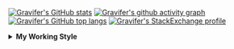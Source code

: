 <!--
**Gravifer/Gravifer** is a ✨ _special_ ✨ repository because its `README.md` (this file) appears on your GitHub profile.

Here are some ideas to get you started:

- 🔭 I’m currently working on ...
- 🌱 I’m currently learning ...
- 👯 I’m looking to collaborate on ...
- 🤔 I’m looking for help with ...
- 💬 Ask me about ...
- 📫 How to reach me: ...
- 😄 Pronouns: ...
- ⚡ Fun fact: ...
-->

<!-- ![Metrics](https://github.com/my-github-user/my-github-user/blob/main/github-metrics.svg) -->

<!-- [![Gravifer's GitHub Streak](https://github-readme-streak-stats.herokuapp.com/?user=Gravifer&theme=default&background=ffffff0a&border=00000000&stroke=80808080&currStreakNum=808080&sideNums=808080&sideLabels=808080&dates=808080)](https://github.com/DenverCoder1/github-readme-streak-stats) -->
<!-- [![Contribution Stats](https://github-contribution-stats.vercel.app/api/?username=Gravifer)](https://github.com/LordDashMe/github-contribution-stats/)  -->
[![Gravifer's GitHub stats](https://github-readme-stats.vercel.app/api?username=Gravifer&theme=default&bg_color=ffffff0a&text_color=808080&hide_border=true&show_icons=true&count_private=true)](https://github.com/anuraghazra/github-readme-stats)
[![Gravifer's github activity graph](https://activity-graph.herokuapp.com/graph?username=Gravifer&bg_color=ffffff0a&color=3080ed&line=5094f0&point=4d72f2&hide_border=true)](https://github.com/ashutosh00710/github-readme-activity-graph)
[![Gravifer's GitHub top langs](https://github-readme-stats.vercel.app/api/top-langs/?username=Gravifer&theme=default&bg_color=ffffff0a&text_color=808080&hide_border=true&show_icons=true&count_private=true&layout=compact)](https://github.com/anuraghazra/github-readme-stats)
[![Gravifer's StackExchange profile](https://stackexchange.com/users/flair/18316138.png?theme=clean)](https://mathematica.stackexchange.com/users/72025)
<!-- [![Visitors](https://visitor-badge.glitch.me/badge?page_id=Gravifer.Gravifer)](https://github.com/Gravifer/) -->

<details>
  <summary>
    <strong>My Working Style</strong><!--<a href="https://wakatime.com/badge/github/Gravifer/Gravifer"><img src="https://wakatime.com/badge/github/Gravifer/Gravifer.svg" alt="time tracker"></a>-->
  </summary>

[![time tracker](https://wakatime.com/badge/github/Gravifer/Gravifer.svg)](https://wakatime.com/badge/github/Gravifer/Gravifer)
<!--START_SECTION:waka-->
![Profile Views](http://img.shields.io/badge/Profile%20Views-34-blue)

![Lines of code](https://img.shields.io/badge/From%20Hello%20World%20I%27ve%20Written-958150%20lines%20of%20code-blue)

**I'm an Early 🐤** 

```text
🌞 Morning    35 commits     █████░░░░░░░░░░░░░░░░░░░░   19.77% 
🌆 Daytime    81 commits     ███████████░░░░░░░░░░░░░░   45.76% 
🌃 Evening    45 commits     ██████░░░░░░░░░░░░░░░░░░░   25.42% 
🌙 Night      16 commits     ██░░░░░░░░░░░░░░░░░░░░░░░   9.04%

```


📊 **This Week I Spent My Time On** 

```text
💬 Programming Languages: 
Browsing                 14 hrs 4 mins       █████████████░░░░░░░░░░░░   52.33% 
Other                    12 hrs 8 mins       ███████████░░░░░░░░░░░░░░   45.13% 
Markdown                 33 mins             ░░░░░░░░░░░░░░░░░░░░░░░░░   2.1% 
Wolfram                  3 mins              ░░░░░░░░░░░░░░░░░░░░░░░░░   0.24% 
XML                      3 mins              ░░░░░░░░░░░░░░░░░░░░░░░░░   0.21%

🔥 Editors: 
Browser                  15 hrs 21 mins      ██████████████░░░░░░░░░░░   57.15% 
Word                     10 hrs 11 mins      █████████░░░░░░░░░░░░░░░░   37.91% 
VS Code                  40 mins             ░░░░░░░░░░░░░░░░░░░░░░░░░   2.54% 
Excel                    23 mins             ░░░░░░░░░░░░░░░░░░░░░░░░░   1.46% 
Powerpoint               15 mins             ░░░░░░░░░░░░░░░░░░░░░░░░░   0.94%

🐱‍💻 Projects: 
queue-sdp                11 hrs 32 mins      ██████████░░░░░░░░░░░░░░░   42.94% 
Unknown Project          11 hrs 27 mins      ██████████░░░░░░░░░░░░░░░   42.62% 
wakatime-config          3 hrs 48 mins       ███░░░░░░░░░░░░░░░░░░░░░░   14.19% 
emails                   4 mins              ░░░░░░░░░░░░░░░░░░░░░░░░░   0.25%

💻 Operating System: 
Windows                  26 hrs 53 mins      █████████████████████████   100.0%

```

**I Mostly Code in Mathematica** 

```text
Mathematica              7 repos             █████████████░░░░░░░░░░░░   53.85% 
TeX                      2 repos             ███░░░░░░░░░░░░░░░░░░░░░░   15.38% 
MATLAB                   2 repos             ███░░░░░░░░░░░░░░░░░░░░░░   15.38% 
Assembly                 1 repo              ██░░░░░░░░░░░░░░░░░░░░░░░   7.69% 
Python                   1 repo              ██░░░░░░░░░░░░░░░░░░░░░░░   7.69%

```



<!--END_SECTION:waka-->
</details>
